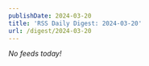 ```yaml
---
publishDate: 2024-03-20
title: 'RSS Daily Digest: 2024-03-20'
url: /digest/2024-03-20
---
```


_No feeds today!_
